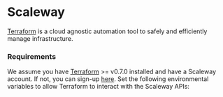 # Scaleway

[Terraform](https://www.terraform.io) is a cloud agnostic automation tool to safely and efficiently manage infrastructure. 

### Requirements

We assume you have [Terraform](https://www.terraform.io) >= v0.7.0 installed and have a Scaleway account. If not, you can sign-up [here](https://cloud.scaleway.com/#/signup). Set the following environmental variables to allow Terraform to interact with the Scaleway APIs:
